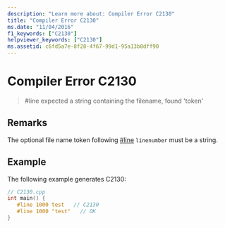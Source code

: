 ```yaml
---
description: "Learn more about: Compiler Error C2130"
title: "Compiler Error C2130"
ms.date: "11/04/2016"
f1_keywords: ["C2130"]
helpviewer_keywords: ["C2130"]
ms.assetid: c6fd5a7e-8f28-4f67-99d1-95a13b0dff90
---
```

# Compiler Error C2130

> #line expected a string containing the filename, found 'token'

## Remarks

The optional file name token following [#line](../../preprocessor/hash-line-directive-c-cpp.md) `linenumber` must be a string.

## Example

The following example generates C2130:

```cpp
// C2130.cpp
int main() {
   #line 1000 test   // C2130
   #line 1000 "test"   // OK
}
```
